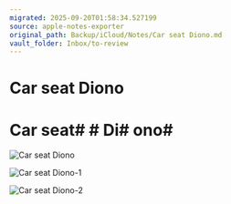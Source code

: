 ```yaml
---
migrated: 2025-09-20T01:58:34.527199
source: apple-notes-exporter
original_path: Backup/iCloud/Notes/Car seat Diono.md
vault_folder: Inbox/to-review
---
```

# Car seat Diono

# Car seat#  # Di# ono# 

![Car seat Diono](images/Car%20seat%20Diono.jpeg)

![Car seat Diono-1](images/Car%20seat%20Diono-1.jpeg)

![Car seat Diono-2](images/Car%20seat%20Diono-2.jpeg)

